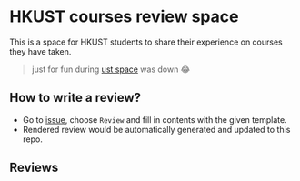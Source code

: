 # HKUST courses review space

This is a space for HKUST students to share their experience on courses they have taken.

> just for fun during [ust space](https://ust.space/) was down 😂

## How to write a review?

* Go to [issue](https://github.com/GLGDLY/HKUST_courses_space/issues/new), choose `Review` and fill in contents with the given template. 
* Rendered review would be automatically generated and updated to this repo.

## Reviews

<!-- BEGIN INPUT -->

<!-- END INPUT -->
